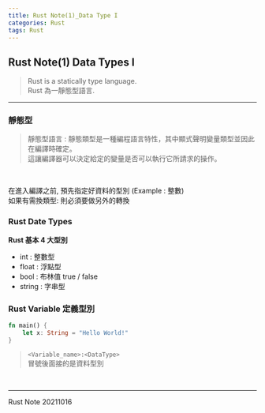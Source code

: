 ```yaml
---
title: Rust Note(1)_Data Type I
categories: Rust
tags: Rust
---
```


## Rust Note(1) Data Types I

> Rust is a statically type language.  
> Rust 為一靜態型語言.

<!--more-->

---

### 靜態型

> 靜態型語言 :
> 靜態類型是一種編程語言特性，其中顯式聲明變量類型並因此在編譯時確定。  
> 這讓編譯器可以決定給定的變量是否可以執行它所請求的操作。

</br>

在進入編譯之前, 預先指定好資料的型別 (Example : 整數)
</br>
如果有需換類型: 則必須要做另外的轉換
</br>

### Rust Date Types

**Rust 基本 4 大型別**

-   int : 整數型
-   float : 浮點型
-   bool : 布林值 true / false
-   string : 字串型

### Rust Variable 定義型別

```rust
fn main() {
    let x: String = "Hello World!"
}

```

> `<Variable_name>:<DataType>`  
> 冒號後面接的是資料型別

</br>

---

Rust Note 20211016

